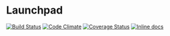 # Launchpad

[![Build Status](https://travis-ci.org/lexun/swg-launchpad.svg?branch=master)](https://travis-ci.org/lexun/swg-launchpad)
[![Code Climate](https://codeclimate.com/github/lexun/swg-launchpad/badges/gpa.svg)](https://codeclimate.com/github/lexun/swg-launchpad)
[![Coverage Status](https://coveralls.io/repos/lexun/swg-launchpad/badge.svg?branch=master)](https://coveralls.io/r/lexun/swg-launchpad?branch=master)
[![Inline docs](http://inch-ci.org/github/lexun/swg-launchpad.svg?branch=master)](http://inch-ci.org/github/lexun/swg-launchpad)
